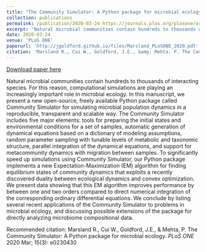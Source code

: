 ```yaml
---
title: "The Community Simulator: A Python package for microbial ecology."
collection: publications
permalink: /publication/2020-03-24-https://journals.plos.org/plosone/article?id=10.1371/journal.pone.0230430
excerpt: 'Natural microbial communities contain hundreds to thousands of interacting species. For this reason, computational simulations are playing an increasingly important role in microbial ecology. In this manuscript, we present a new open-source, freely available Python package called Community Simulator for simulating microbial population dynamics in a reproducible, transparent and scalable way. The Community Simulator includes five major elements: tools for preparing the initial states and environmental conditions for a set of samples, automatic generation of dynamical equations based on a dictionary of modeling assumptions, random parameter sampling with tunable levels of metabolic and taxonomic structure, parallel integration of the dynamical equations, and support for metacommunity dynamics with migration between samples. To significantly speed up simulations using Community Simulator, our Python package implements a new Expectation-Maximization (EM) algorithm for finding equilibrium states of community dynamics that exploits a recently discovered duality between ecological dynamics and convex optimization. We present data showing that this EM algorithm improves performance by between one and two orders compared to direct numerical integration of the corresponding ordinary differential equations. We conclude by listing several recent applications of the Community Simulator to problems in microbial ecology, and discussing possible extensions of the package for directly analyzing microbiome compositional data.'
date: 2020-03-24
venue: 'PLoS ONE'
paperurl: 'http://jgoldford.github.io/files/Marsland_PLoSONE_2020.pdf'
citation: 'Marsland R., Cui W., Goldford, J.E., &amp; Mehta, P. The Community Simulator: A Python package for microbial ecology. <i>PLoS ONE</i> 2020 Mar; 15(3): e0230430'
---
```


<a href='http://jgoldford.github.io/files/Marsland_PLoSONE_2020.pdf'>Download paper here</a>

Natural microbial communities contain hundreds to thousands of interacting species. For this reason, computational simulations are playing an increasingly important role in microbial ecology. In this manuscript, we present a new open-source, freely available Python package called Community Simulator for simulating microbial population dynamics in a reproducible, transparent and scalable way. The Community Simulator includes five major elements: tools for preparing the initial states and environmental conditions for a set of samples, automatic generation of dynamical equations based on a dictionary of modeling assumptions, random parameter sampling with tunable levels of metabolic and taxonomic structure, parallel integration of the dynamical equations, and support for metacommunity dynamics with migration between samples. To significantly speed up simulations using Community Simulator, our Python package implements a new Expectation-Maximization (EM) algorithm for finding equilibrium states of community dynamics that exploits a recently discovered duality between ecological dynamics and convex optimization. We present data showing that this EM algorithm improves performance by between one and two orders compared to direct numerical integration of the corresponding ordinary differential equations. We conclude by listing several recent applications of the Community Simulator to problems in microbial ecology, and discussing possible extensions of the package for directly analyzing microbiome compositional data.

Recommended citation: Marsland R., Cui W., Goldford, J.E., & Mehta, P. The Community Simulator: A Python package for microbial ecology. <i>PLoS ONE</i> 2020 Mar; 15(3): e0230430